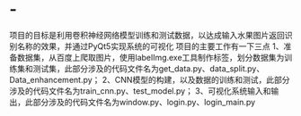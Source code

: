 # -
项目的目标是利用卷积神经网络模型训练和测试数据，以达成输入水果图片返回识别名称的效果，并通过PyQt5实现系统的可视化
项目的主要工作有一下三点
1、准备数据集，从百度上爬取图片，使用labelImg.exe工具制作标签，划分数据集为训练集和测试集，此部分涉及的代码文件名为get_data.py、data_split.py、Data_enhancement.py；
2、CNN模型的构建，以及数据的训练和测试，此部分涉及的代码文件名为train_cnn.py、test_model.py；
3、可视化系统输入和输出，此部分涉及的代码文件名为window.py、login.py、login_main.py
